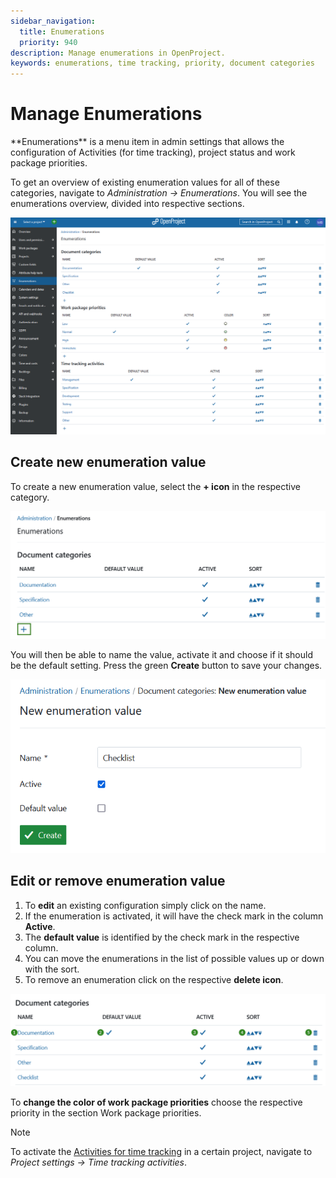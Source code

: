 ```yaml
---
sidebar_navigation:
  title: Enumerations
  priority: 940
description: Manage enumerations in OpenProject.
keywords: enumerations, time tracking, priority, document categories
---
```

# Manage Enumerations

<div class="glossary">
**Enumerations** is a menu item in admin settings that allows the configuration of Activities (for time tracking), project status and work package priorities.
</div>

To get an overview of existing enumeration values for all of these categories, navigate to *Administration -> Enumerations*. You will see the enumerations overview, divided into respective sections.

![Enumerations in OpenProject administration](openproject_system_admin_guide_enumerations.png)

## Create new enumeration value

To create a new enumeration value, select the **+ icon** in the respective category.

![Create new enumerations in OpenProject administration](openproject_system_admin_guide_enumerations_add_new.png)

You will then be able to name the value, activate it and choose if it should be the default setting. Press the green **Create** button to save your changes.

![create new enumerations in OpenProject](openproject_system_admin_guide_enumerations_add_new_details.png)

## Edit or remove enumeration value

1. To **edit** an existing configuration simply click on the name.
2. If the enumeration is activated, it will have the check mark in the column **Active**.
3. The **default value** is identified by the check mark in the respective column.
4. You can move the enumerations in the list of possible values up or down with the sort.
5. To remove an enumeration click on the respective **delete icon**.

![Edit, sort or remove enumerations in OpenProject administration](openproject_system_admin_guide_enumerations_sort_delete.png)

To **change the color of work package priorities** choose the respective priority in the section Work package priorities.

> [!NOTE]
> To activate the [Activities for time tracking](../../user-guide/projects/project-settings/activities-time-tracking) in a certain project, navigate to *Project settings -> Time tracking activities*.
